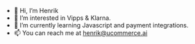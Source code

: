 - 👋 Hi, I’m Henrik
- 👀 I’m interested in Vipps & Klarna.
- 🌱 I’m currently learning Javascript and payment integrations.
- 📫 You can reach me at henrik@ucommerce.ai
